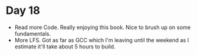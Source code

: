 # Day 18

- Read more Code. Really enjoying this book. Nice to brush up on some fundamentals.
- More LFS. Got as far as GCC which I'm leaving until the weekend as I estimate it'll take about 5 hours to build.
